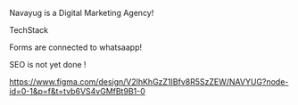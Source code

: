 Navayug is a Digital Marketing Agency! 

TechStack 

Forms are connected to whatsaapp!

SEO is not yet done ! 

https://www.figma.com/design/V2lhKhGzZ1IBfv8R5SzZEW/NAVYUG?node-id=0-1&p=f&t=tvb6VS4vGMfBt9B1-0